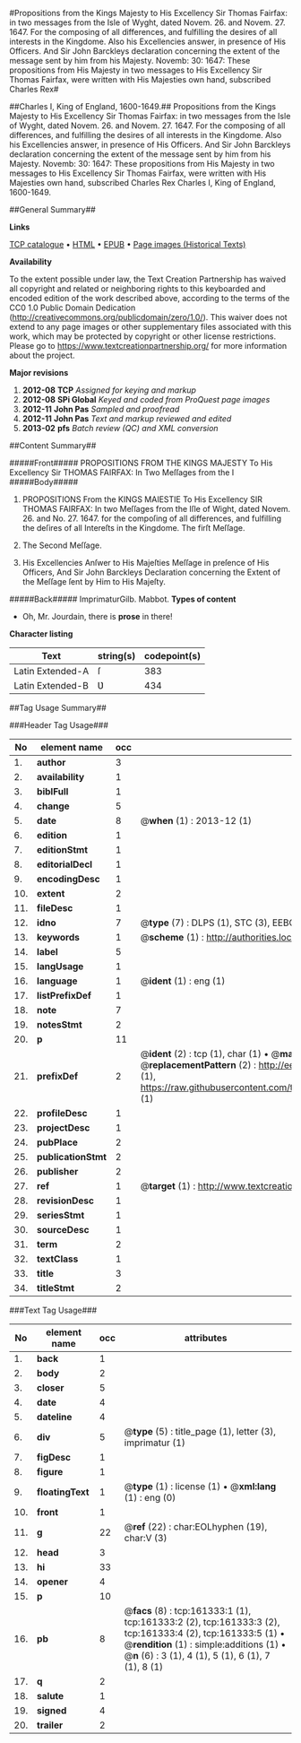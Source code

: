 #Propositions from the Kings Majesty to His Excellency Sir Thomas Fairfax: in two messages from the Isle of Wyght, dated Novem. 26. and Novem. 27. 1647. For the composing of all differences, and fulfilling the desires of all interests in the Kingdome. Also his Excellencies answer, in presence of His Officers. And Sir John Barckleys declaration concerning the extent of the message sent by him from his Majesty.  Novemb: 30: 1647: These propositions from His Majesty in two messages to His Excellency Sir Thomas Fairfax, were written with His Majesties own hand, subscribed Charles Rex#

##Charles I, King of England, 1600-1649.##
Propositions from the Kings Majesty to His Excellency Sir Thomas Fairfax: in two messages from the Isle of Wyght, dated Novem. 26. and Novem. 27. 1647. For the composing of all differences, and fulfilling the desires of all interests in the Kingdome. Also his Excellencies answer, in presence of His Officers. And Sir John Barckleys declaration concerning the extent of the message sent by him from his Majesty.  Novemb: 30: 1647: These propositions from His Majesty in two messages to His Excellency Sir Thomas Fairfax, were written with His Majesties own hand, subscribed Charles Rex
Charles I, King of England, 1600-1649.

##General Summary##

**Links**

[TCP catalogue](http://www.ota.ox.ac.uk/tcp/)  • 
[HTML](http://tei.it.ox.ac.uk/tcp/Texts-HTML/free/A79/A79046.html)  • 
[EPUB](http://tei.it.ox.ac.uk/tcp/Texts-EPUB/free/A79/A79046.epub) • 
[Page images (Historical Texts)](https://historicaltexts.jisc.ac.uk/eebo-99864069e)

**Availability**

To the extent possible under law, the Text Creation Partnership has waived all copyright and related or neighboring rights to this keyboarded and encoded edition of the work described above, according to the terms of the CC0 1.0 Public Domain Dedication (http://creativecommons.org/publicdomain/zero/1.0/). This waiver does not extend to any page images or other supplementary files associated with this work, which may be protected by copyright or other license restrictions. Please go to https://www.textcreationpartnership.org/ for more information about the project.

**Major revisions**

1. __2012-08__ __TCP__ *Assigned for keying and markup*
1. __2012-08__ __SPi Global__ *Keyed and coded from ProQuest page images*
1. __2012-11__ __John Pas__ *Sampled and proofread*
1. __2012-11__ __John Pas__ *Text and markup reviewed and edited*
1. __2013-02__ __pfs__ *Batch review (QC) and XML conversion*

##Content Summary##

#####Front#####
PROPOSITIONS FROM THE KINGS MAJESTY To His Excellency Sir THOMAS FAIRFAX: In Two Meſſages from the I
#####Body#####

1. PROPOSITIONS From the KINGS MAIESTIE To His Excellency SIR THOMAS FAIRFAX: In two Meſſages from the Iſle of Wight, dated Novem. 26. and No. 27. 1647. for the compoſing of all differences, and fulfilling the deſires of all Intereſts in the Kingdome. The firſt Meſſage.

1. The Second Meſſage.

1. His Excellencies Anſwer to His Majeſties Meſſage in preſence of His Officers, And Sir John Barckleys Declaration concerning the Extent of the Meſſage ſent by Him to His Majeſty.

#####Back#####
ImprimaturGilb. Mabbot.
**Types of content**

  * Oh, Mr. Jourdain, there is **prose** in there!

**Character listing**


|Text|string(s)|codepoint(s)|
|---|---|---|
|Latin Extended-A|ſ|383|
|Latin Extended-B|Ʋ|434|

##Tag Usage Summary##

###Header Tag Usage###

|No|element name|occ|attributes|
|---|---|---|---|
|1.|__author__|3||
|2.|__availability__|1||
|3.|__biblFull__|1||
|4.|__change__|5||
|5.|__date__|8| @__when__ (1) : 2013-12 (1)|
|6.|__edition__|1||
|7.|__editionStmt__|1||
|8.|__editorialDecl__|1||
|9.|__encodingDesc__|1||
|10.|__extent__|2||
|11.|__fileDesc__|1||
|12.|__idno__|7| @__type__ (7) : DLPS (1), STC (3), EEBO-CITATION (1), PROQUEST (1), VID (1)|
|13.|__keywords__|1| @__scheme__ (1) : http://authorities.loc.gov/ (1)|
|14.|__label__|5||
|15.|__langUsage__|1||
|16.|__language__|1| @__ident__ (1) : eng (1)|
|17.|__listPrefixDef__|1||
|18.|__note__|7||
|19.|__notesStmt__|2||
|20.|__p__|11||
|21.|__prefixDef__|2| @__ident__ (2) : tcp (1), char (1)  •  @__matchPattern__ (2) : ([0-9\-]+):([0-9IVX]+) (1), (.+) (1)  •  @__replacementPattern__ (2) : http://eebo.chadwyck.com/downloadtiff?vid=$1&page=$2 (1), https://raw.githubusercontent.com/textcreationpartnership/Texts/master/tcpchars.xml#$1 (1)|
|22.|__profileDesc__|1||
|23.|__projectDesc__|1||
|24.|__pubPlace__|2||
|25.|__publicationStmt__|2||
|26.|__publisher__|2||
|27.|__ref__|1| @__target__ (1) : http://www.textcreationpartnership.org/docs/. (1)|
|28.|__revisionDesc__|1||
|29.|__seriesStmt__|1||
|30.|__sourceDesc__|1||
|31.|__term__|2||
|32.|__textClass__|1||
|33.|__title__|3||
|34.|__titleStmt__|2||


###Text Tag Usage###

|No|element name|occ|attributes|
|---|---|---|---|
|1.|__back__|1||
|2.|__body__|2||
|3.|__closer__|5||
|4.|__date__|4||
|5.|__dateline__|4||
|6.|__div__|5| @__type__ (5) : title_page (1), letter (3), imprimatur (1)|
|7.|__figDesc__|1||
|8.|__figure__|1||
|9.|__floatingText__|1| @__type__ (1) : license (1)  •  @__xml:lang__ (1) : eng (0)|
|10.|__front__|1||
|11.|__g__|22| @__ref__ (22) : char:EOLhyphen (19), char:V (3)|
|12.|__head__|3||
|13.|__hi__|33||
|14.|__opener__|4||
|15.|__p__|10||
|16.|__pb__|8| @__facs__ (8) : tcp:161333:1 (1), tcp:161333:2 (2), tcp:161333:3 (2), tcp:161333:4 (2), tcp:161333:5 (1)  •  @__rendition__ (1) : simple:additions (1)  •  @__n__ (6) : 3 (1), 4 (1), 5 (1), 6 (1), 7 (1), 8 (1)|
|17.|__q__|2||
|18.|__salute__|1||
|19.|__signed__|4||
|20.|__trailer__|2||
